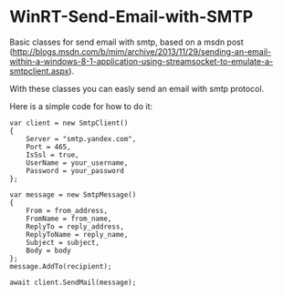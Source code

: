 # WinRT-Send-Email-with-SMTP
Basic classes for send email with smtp, based on a msdn post (http://blogs.msdn.com/b/mim/archive/2013/11/29/sending-an-email-within-a-windows-8-1-application-using-streamsocket-to-emulate-a-smtpclient.aspx).

With these classes you can easly send an email with smtp protocol.

Here is a simple code for how to do it:


    var client = new SmtpClient()
    {
        Server = "smtp.yandex.com",
        Port = 465,
        IsSsl = true,
        UserName = your_username,
        Password = your_password
    };
    
    var message = new SmtpMessage()
    {
        From = from_address,
        FromName = from_name,
        ReplyTo = reply_address,
        ReplyToName = reply_name,
        Subject = subject,
        Body = body
    };
    message.AddTo(recipient);
    
    await client.SendMail(message);
